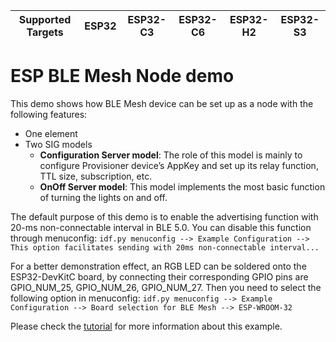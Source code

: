 | Supported Targets | ESP32 | ESP32-C3 | ESP32-C6 | ESP32-H2 | ESP32-S3 |
| ----------------- | ----- | -------- | -------- | -------- | -------- |

ESP BLE Mesh Node demo
==========================

This demo shows how BLE Mesh device can be set up as a node with the following features:

- One element
- Two SIG models
	- **Configuration Server model**: The role of this model is mainly to configure Provisioner device’s AppKey and set up its relay function, TTL size, subscription, etc.
   - **OnOff Server model**: This model implements the most basic function of turning the lights on and off.

The default purpose of this demo is to enable the advertising function with 20-ms non-connectable interval in BLE 5.0. You can disable this function through menuconfig: `idf.py menuconfig --> Example Configuration --> This option facilitates sending with 20ms non-connectable interval...`

For a better demonstration effect, an RGB LED can be soldered onto the ESP32-DevKitC board, by connecting their corresponding GPIO pins are GPIO\_NUM\_25, GPIO\_NUM\_26, GPIO\_NUM\_27. Then you need to select the following option in menuconfig:
   `idf.py menuconfig --> Example Configuration --> Board selection for BLE Mesh --> ESP-WROOM-32`

Please check the [tutorial](tutorial/BLE_Mesh_Node_OnOff_Server_Example_Walkthrough.md) for more information about this example.
